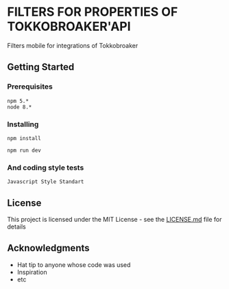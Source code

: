 # FILTERS FOR PROPERTIES OF TOKKOBROAKER'API

Filters mobile for integrations of Tokkobroaker

## Getting Started

### Prerequisites

```
npm 5.*
node 8.*
```

### Installing

```
npm install
```

```
npm run dev
```

### And coding style tests

```
Javascript Style Standart
```

## License

This project is licensed under the MIT License - see the [LICENSE.md](LICENSE.md) file for details

## Acknowledgments

* Hat tip to anyone whose code was used
* Inspiration
* etc
